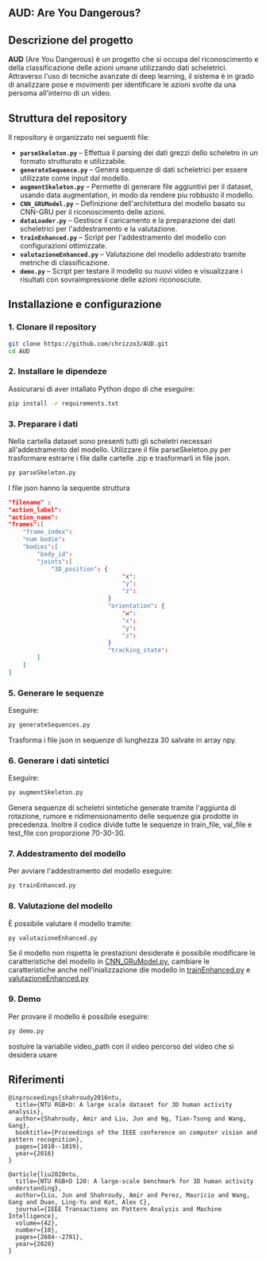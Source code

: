 ## AUD: Are You Dangerous?

## Descrizione del progetto

**AUD** (Are You Dangerous) è un progetto che si occupa del riconoscimento e della classificazione delle azioni umane utilizzando dati scheletrici. Attraverso l'uso di tecniche avanzate di deep learning, il sistema è in grado di analizzare pose e movimenti per identificare le azioni svolte da una persoma all'interno di un video.

## Struttura del repository

Il repository è organizzato nei seguenti file:

- **`parseSkeleton.py`** – Effettua il parsing dei dati grezzi dello scheletro in un formato strutturato e utilizzabile.
- **`generateSequence.py`** – Genera sequenze di dati scheletrici per essere utilizzate come input dal modello.
- **`augmentSkeleton.py`** – Permette di generare file aggiuntivi per il dataset, usando data augmentation, in modo da rendere piu robbusto il modello. 
- **`CNN_GRUModel.py`** – Definizione dell'architettura del modello basato su CNN-GRU per il riconoscimento delle azioni.
- **`dataLoader.py`** – Gestisce il caricamento e la preparazione dei dati scheletrici per l'addestramento e la valutazione.
- **`trainEnhanced.py`** – Script per l'addestramento del modello con configurazioni ottimizzate.
- **`valutazioneEnhanced.py`** – Valutazione del modello addestrato tramite metriche di classificazione.
- **`demo.py`** – Script per testare il modello su nuovi video e visualizzare i risultati con sovraimpressione delle azioni riconosciute.
  
## Installazione e configurazione

### 1. Clonare il repository

```bash
git clone https://github.com/chrizzo3/AUD.git
cd AUD 
```

### 2. Installare le dipendeze 
Assicurarsi di aver intallato Python dopo di che eseguire:
```bash
pip install -r requirements.txt
```
### 3. Preparare i dati
Nella cartella dataset sono presenti tutti gli scheletri necessari all'addestramento del modello. Utilizzare il file parseSkeleton.py per trasformare estrarre i file dalle cartelle .zip e trasformarli in file json. 
```bash
py parseSkeleton.py
```
I file json hanno la sequente struttura
```json
"filename" : 
"action_label": 
"action_name": 
"frames":[
    "frame_index":
    "num bodie": 
    "bodies":[
        "body_id": 
        "joints":[
            "3D_position": {
                                "x": 
                                "y": 
                                "z": 
                            }
                            "orientation": {
                                "w": 
                                "x": 
                                "y": 
                                "z": 
                            }
                            "tracking_state": 
        ]  
    ]  
]
```
### 5. Generare le sequenze
Eseguire:
```bash
py generateSequences.py
```
Trasforma i file json in sequenze di lunghezza 30 salvate in array npy.

### 6. Generare i dati sintetici 
Eseguire:
```bash
py augmentSkeleton.py
```
Genera sequenze di scheletri sintetiche generate tramite l'aggiunta di rotazione, rumore e ridimensionamento delle sequenze gia prodotte in precedenza. Inoltre il codice divide tutte le sequenze in train_file, val_file e test_file con proporzione 70-30-30.

### 7. Addestramento del modello
Per avviare l'addestramento del modello eseguire:
```bash
py trainEnhanced.py
```

### 8. Valutazione del modello
È possibile valutare il modello tramite:
```bash
py valutazioneEnhanced.py
```
Se il modello non rispetta le prestazioni desiderate è possibile modificare le caratteristiche del modello in [CNN_GRuModel.py](CNN_GRUModel.py), cambiare le caratteristiche anche nell'inializzazione dle modello in [trainEnhanced.py](trainEnhanced.py) e [valutazioneEnhanced.py](valutazioneEnhanced.py)

### 9. Demo
Per provare il modello è possibile eseguire:
```bash
py demo.py
```
sostuire la variabile video_path  con il video percorso del video che si desidera usare

## Riferimenti
```bibitex
@inproceedings{shahroudy2016ntu,
  title={NTU RGB+D: A large scale dataset for 3D human activity analysis},
  author={Shahroudy, Amir and Liu, Jun and Ng, Tian-Tsong and Wang, Gang},
  booktitle={Proceedings of the IEEE conference on computer vision and pattern recognition},
  pages={1010--1019},
  year={2016}
}

@article{liu2020ntu,
  title={NTU RGB+D 120: A large-scale benchmark for 3D human activity understanding},
  author={Liu, Jun and Shahroudy, Amir and Perez, Mauricio and Wang, Gang and Duan, Ling-Yu and Kot, Alex C},
  journal={IEEE Transactions on Pattern Analysis and Machine Intelligence},
  volume={42},
  number={10},
  pages={2684--2701},
  year={2020}
}
```
